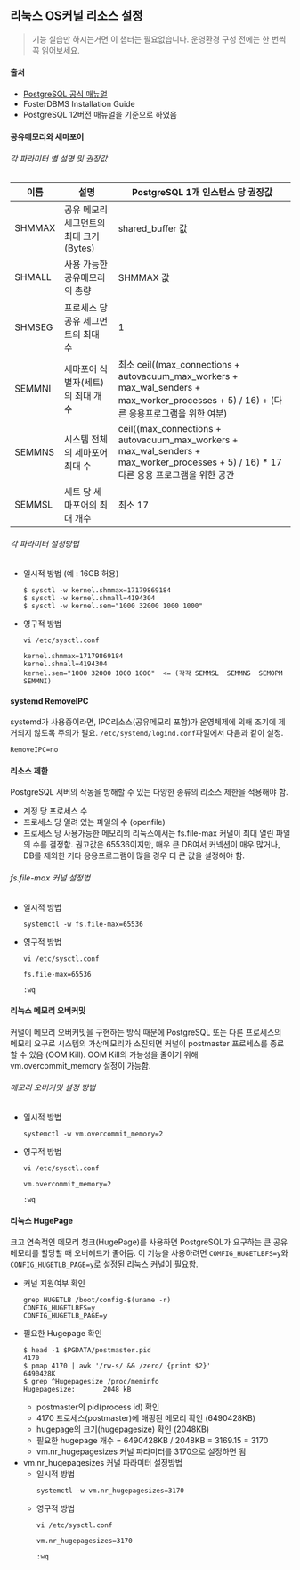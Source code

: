 ## 리눅스 OS커널 리소스 설정
> 기능 실습만 하시는거면 이 챕터는 필요없습니다.
> 운영환경 구성 전에는 한 번씩 꼭 읽어보세요.

#### 출처
- [PostgreSQL 공식 매뉴얼](https://www.postgresql.org/docs/current/kernel-resources.html#LINUX-HUGE-PAGES)
- FosterDBMS Installation Guide
- PostgreSQL 12버전 매뉴얼을 기준으로 하였음

#### 공유메모리와 세마포어
###### 각 파라미터 별 설명 및 권장값
| 이름 | 설명 | PostgreSQL 1개 인스턴스 당 권장값 | 
| --- | --- | --- |
| SHMMAX | 공유 메모리 세그먼트의 최대 크기 (Bytes) | shared_buffer 값 | 
| SHMALL | 사용 가능한 공유메모리의 총량 | SHMMAX 값 | 
| SHMSEG | 프로세스 당 공유 세그먼트의 최대 수 | 1 |
| SEMMNI | 세마포어 식별자(세트)의 최대 개수 | 최소 ceil((max_connections + autovacuum_max_workers + max_wal_senders + max_worker_processes + 5) / 16) + (다른 응용프로그램을 위한 여분) |
| SEMMNS | 시스템 전체의 세마포어 최대 수 |  ceil((max_connections + autovacuum_max_workers + max_wal_senders + max_worker_processes + 5) / 16) * 17다른 응용 프로그램을 위한 공간 |
| SEMMSL | 세트 당 세마포어의 최대 개수 | 최소 17 |

###### 각 파라미터 설정방법
- 일시적 방법 (예 : 16GB 허용)
  ```
  $ sysctl -w kernel.shmmax=17179869184
  $ sysctl -w kernel.shmall=4194304
  $ sysctl -w kernel.sem="1000 32000 1000 1000"
  ```
- 영구적 방법
  ```
  vi /etc/sysctl.conf

  kernel.shmmax=17179869184
  kernel.shmall=4194304
  kernel.sem="1000 32000 1000 1000"  <= (각각 SEMMSL  SEMMNS  SEMOPM  SEMMNI)
  ```

#### systemd RemoveIPC
 systemd가 사용중이라면, IPC리소스(공유메모리 포함)가 운영체제에 의해 조기에 제거되지 않도록 주의가 필요. `/etc/systemd/logind.conf`파일에서 다음과 같이 설정.
```
RemoveIPC=no
```


#### 리소스 제한
PostgreSQL 서버의 작동을 방해할 수 있는 다양한 종류의 리소스 제한을 적용해야 함.
- 계정 당 프로세스 수
- 프로세스 당 열려 있는 파일의 수 (openfile)
- 프로세스 당 사용가능한 메모리의 
리눅스에서는 fs.file-max 커널이 최대 열린 파일의 수를 결정함. 권고값은 65536이지만, 매우 큰 DB여서 커넥션이 매우 많거나, DB를 제외한 기타 응용프로그램이 많을 경우 더 큰 값을 설정해야 함.

###### fs.file-max 커널 설정법
- 일시적 방법
  ```
  systemctl -w fs.file-max=65536
  ```
- 영구적 방법
  ```
  vi /etc/sysctl.conf

  fs.file-max=65536

  :wq
  ```

#### 리눅스 메모리 오버커밋
커널이 메모리 오버커밋을 구현하는 방식 때문에 PostgreSQL 또는 다른 프로세스의 메모리 요구로 시스템의 가상메모리가 소진되면 커널이 postmaster 프로세스를 종료할 수 있음 (OOM Kill). OOM Kill의 가능성을 줄이기 위해 vm.overcommit_memory 설정이 가능함.

###### 메모리 오버커밋 설정 방법
- 일시적 방법
  ```
  systemctl -w vm.overcommit_memory=2
  ```
- 영구적 방법
  ```
  vi /etc/sysctl.conf

  vm.overcommit_memory=2

  :wq
  ```

#### 리눅스 HugePage
크고 연속적인 메모리 청크(HugePage)를 사용하면 PostgreSQL가 요구하는 큰 공유메모리를 할당할 때 오버헤드가 줄어듬. 이 기능을 사용하려면 `COMFIG_HUGETLBFS=y`와 `CONFIG_HUGETLB_PAGE=y`로 설정된 리눅스 커널이 필요함.
- 커널 지원여부 확인
  ```
  grep HUGETLB /boot/config-$(uname -r)
  CONFIG_HUGETLBFS=y
  CONFIG_HUGETLB_PAGE=y
  ```
- 필요한 Hugepage 확인
  ```
  $ head -1 $PGDATA/postmaster.pid
  4170
  $ pmap 4170 | awk '/rw-s/ && /zero/ {print $2}'
  6490428K
  $ grep ^Hugepagesize /proc/meminfo
  Hugepagesize:       2048 kB
  ```
  - postmaster의 pid(process id) 확인
  - 4170 프로세스(postmaster)에 매핑된 메모리 확인 (6490428KB)
  - hugepage의 크기(hugepagesize) 확인 (2048KB)
  - 필요한 hugepage 개수 = 6490428KB / 2048KB = 3169.15 = 3170
  - vm.nr_hugepagesizes 커널 파라미터를 3170으로 설정하면 됨
- vm.nr_hugepagesizes 커널 파라미터 설정방법
  - 일시적 방법
    ```
    systemctl -w vm.nr_hugepagesizes=3170
    ```
  - 영구적 방법
    ```
    vi /etc/sysctl.conf

    vm.nr_hugepagesizes=3170

    :wq
    ```
